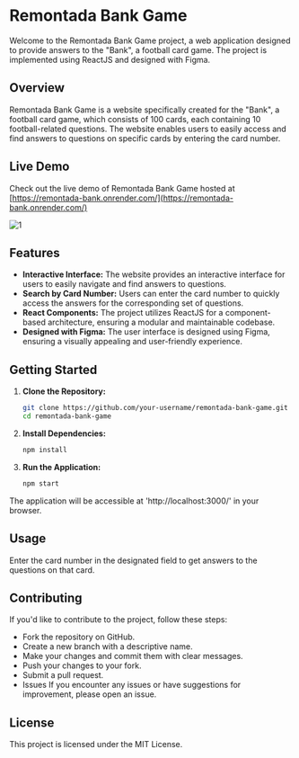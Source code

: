 # Remontada Bank Game

Welcome to the Remontada Bank Game project, a web application designed to provide answers to the "Bank", a football card game. The project is implemented using ReactJS and designed with Figma.

## Overview

Remontada Bank Game is a website specifically created for the "Bank", a football card game, which consists of 100 cards, each containing 10 football-related questions. The website enables users to easily access and find answers to questions on specific cards by entering the card number.

## Live Demo

Check out the live demo of Remontada Bank Game hosted at [https://remontada-bank.onrender.com/](https://remontada-bank.onrender.com/)

![1](https://github.com/oayman0/react-app-bank-game/assets/37955772/00c825ab-5102-4369-bff6-062818ebc8d7)


## Features

- **Interactive Interface:** The website provides an interactive interface for users to easily navigate and find answers to questions.
- **Search by Card Number:** Users can enter the card number to quickly access the answers for the corresponding set of questions.
- **React Components:** The project utilizes ReactJS for a component-based architecture, ensuring a modular and maintainable codebase.
- **Designed with Figma:** The user interface is designed using Figma, ensuring a visually appealing and user-friendly experience.

## Getting Started

1. **Clone the Repository:**
   ```bash
   git clone https://github.com/your-username/remontada-bank-game.git
   cd remontada-bank-game
   
2. **Install Dependencies:**
   ```bash
   npm install
   
3. **Run the Application:**
   ```bash
   npm start
   
The application will be accessible at 'http://localhost:3000/' in your browser.

## Usage
Enter the card number in the designated field to get answers to the questions on that card.

## Contributing
If you'd like to contribute to the project, follow these steps:

- Fork the repository on GitHub.
- Create a new branch with a descriptive name.
- Make your changes and commit them with clear messages.
- Push your changes to your fork.
- Submit a pull request.
- Issues
If you encounter any issues or have suggestions for improvement, please open an issue.

## License
This project is licensed under the MIT License.


